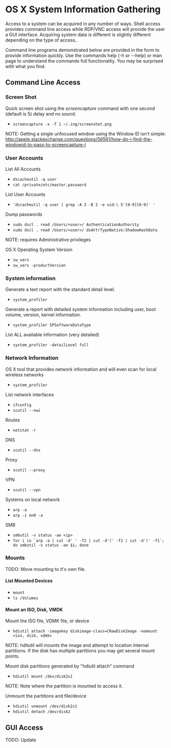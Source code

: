 <!-- Code for collapse and expand -->
<script type="text/javascript"> 
$(document).ready(function() { 
$('div.view').hide(); 
$('div.slide').click(function() {
$(this).next('div.view').slideToggle('fast'); 
return false; 
}); 
}); 
</script>

# OS X System Information Gathering

Access to a system can be acquired in any number of ways. Shell access provides command line access while RDP/VNC access will provide the user a GUI interface. Acquiring system data is different is slightly different depending on the type of access..

Command line programs demonstrated below are provided in the form to provide information quickly. Use the commands help (-h or --help) or man page to understand the commands full functionality. You may be surprised with what you find.

## Command Line Access

### Screen Shot ###

Quick screen shot using the *screencapture* command with one second (default is 5) delay and no sound. 

 * ``` screencapture -x -T 1 ~/.ing/screenshot.png ```
 
 NOTE: Getting a single unfocused window using the Window ID isn't simple: http://apple.stackexchange.com/questions/56561/how-do-i-find-the-windowid-to-pass-to-screencapture-l 

### User Accounts ###

List All Accounts

 * ``` dscacheutil -q user ```
 * ``` cat /private/etc/master.password ```

List User Accounts

 * ``` 'dscacheutil -q user | grep -A 3 -B 2 -e uid:\ 5'[0-9][0-9]' ' ```

Dump passwords

 * ``` sudo dscl . read /Users/<user>/ AuthenticationAuthority ```
 * ``` sudo dscl . read /Users/<user>/ dsAttrTypeNative:ShadowHashData ``` 
 
  NOTE: requires Administrative privileges

OS X Operating System Version

 * ``` sw_vers ```
 * ``` sw_vers -productVersion ```

### System information ###

Generate a text report with the standard detail level.

 * ``` system_profiler ```

Generate a report with detailed system information including user, boot volume, version, kernel information.

 * ``` system_profiler SPSoftwareDataType ```
 
List ALL available information (very detailed) 

 * ``` system_profiler -detailLevel full ```

### Network Information ###
OS X tool that provides network information and will even scan for local wireless networks

 * ``` system_profiler ```

List network interfaces

 * ``` ifconfig ```
 * ``` scutil --nwi ``` 

Routes

 * ``` netstat -r  ```

DNS

 * ``` scutil --dns ```

Proxy

 * ``` scutil --proxy  ```

VPN

 * ``` scutil --vpn ```

Systems on local network

 * ``` arp -a ```
 * ``` arp -i en0 -a ```

SMB

 * ``` smbutil -v status -ae <ip> ```
 * ``` for i in `arp -a | cut -d' ' -f2 | cut -d'(' -f2 | cut -d')' -f1`; do smbutil -v status -ae $i; done ```

### Mounts ###

TODO: Move mounting to it's own file.

#### List Mounted Devices ####

 * ``` mount ```
 * ``` ls /Volumes ```

#### Mount an ISO, Disk, VMDK ####

Mount the ISO file, VDMK file, or device

 * ``` hdiutil attach -imagekey diskimage-class=CRawDiskImage -nomount <iso, disk, vdmk> ```

NOTE: hditutil will mounts the image and attempt to location internal partitions. If the disk has multiple partitions you may get several mount points.

Mount disk partitions generated by "hdiutil attach" command 

 * ``` hdiutil mount /dev/disk2s1 ```

NOTE: Note where the partition is mounted to access it.

Unmount the partitions and file/device

 * ``` hdiutil unmount /dev/disk2s1 ```
 * ``` hdiutil detach /dev/disk2 ```

## GUI Access
TODO: Update
